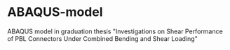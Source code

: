 # ABAQUS-model
ABAQUS model in graduation thesis "Investigations on Shear Performance of PBL Connectors Under Combined Bending and Shear Loading"
